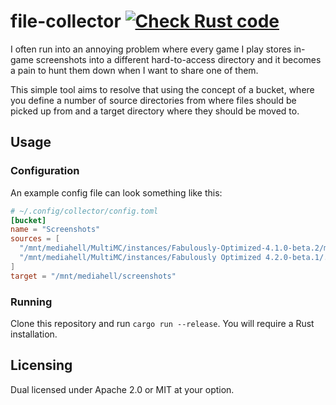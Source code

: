 # file-collector [![Check Rust code](https://github.com/msfjarvis/file-collector/actions/workflows/test.yml/badge.svg)](https://github.com/msfjarvis/file-collector/actions/workflows/test.yml)

I often run into an annoying problem where every game I play stores in-game screenshots into a different hard-to-access directory and it becomes a pain to hunt them down when I want to share one of them.

This simple tool aims to resolve that using the concept of a bucket, where you define a number of source directories from where files should be picked up from and a target directory where they should be moved to.

## Usage

### Configuration

An example config file can look something like this:

```toml
# ~/.config/collector/config.toml
[bucket]
name = "Screenshots"
sources = [
  "/mnt/mediahell/MultiMC/instances/Fabulously-Optimized-4.1.0-beta.2/minecraft/screenshots",
  "/mnt/mediahell/MultiMC/instances/Fabulously Optimized 4.2.0-beta.1/.minecraft/screenshots"
]
target = "/mnt/mediahell/screenshots"
```

### Running

Clone this repository and run `cargo run --release`. You will require a Rust installation.

## Licensing

Dual licensed under Apache 2.0 or MIT at your option.
